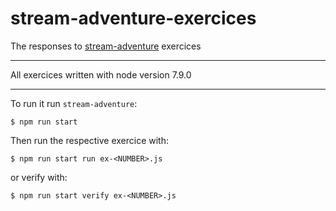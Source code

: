 # stream-adventure-exercices
The responses to [stream-adventure](https://github.com/workshopper/stream-adventure) exercices

---

All exercices written with node version 7.9.0

---

To run it run `stream-adventure`:
```
$ npm run start
```
Then run the respective exercice with:
```
$ npm run start run ex-<NUMBER>.js
```
or verify with:
```
$ npm run start verify ex-<NUMBER>.js
```
